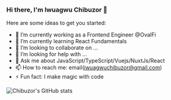 ### Hi there, I'm Iwuagwu Chibuzor 👋

Here are some ideas to get you started:

- 🔭 I’m currently working as a Frontend Engineer @OvalFi
- 🌱 I’m currently learning React Fundamentals
- 👯 I’m looking to collaborate on ...
- 🤔 I’m looking for help with ...
- 💬 Ask me about JavaScript/TypeScript/Vuejs/NuxtJs/React
- 📫 How to reach me: email(iwuagwuchibuzor@gmail.com)
- ⚡ Fun fact: I make magic with code



![Chibuzor's GitHub stats](https://github-readme-stats.vercel.app/api?username=anuraghazra&show_icons=true&theme=radical)
